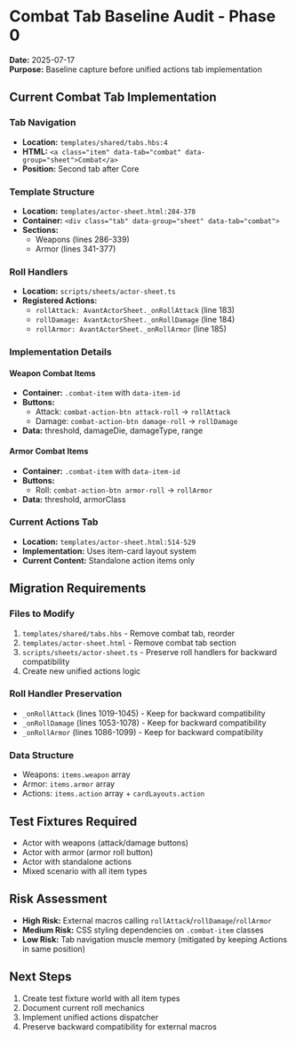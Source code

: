 # Combat Tab Baseline Audit - Phase 0

**Date:** 2025-07-17  
**Purpose:** Baseline capture before unified actions tab implementation

## Current Combat Tab Implementation

### Tab Navigation
- **Location:** `templates/shared/tabs.hbs:4`
- **HTML:** `<a class="item" data-tab="combat" data-group="sheet">Combat</a>`
- **Position:** Second tab after Core

### Template Structure
- **Location:** `templates/actor-sheet.html:284-378`
- **Container:** `<div class="tab" data-group="sheet" data-tab="combat">`
- **Sections:**
  - Weapons (lines 286-339)
  - Armor (lines 341-377)

### Roll Handlers
- **Location:** `scripts/sheets/actor-sheet.ts`
- **Registered Actions:**
  - `rollAttack: AvantActorSheet._onRollAttack` (line 183)
  - `rollDamage: AvantActorSheet._onRollDamage` (line 184)
  - `rollArmor: AvantActorSheet._onRollArmor` (line 185)

### Implementation Details

#### Weapon Combat Items
- **Container:** `.combat-item` with `data-item-id`
- **Buttons:**
  - Attack: `combat-action-btn attack-roll` → `rollAttack`
  - Damage: `combat-action-btn damage-roll` → `rollDamage`
- **Data:** threshold, damageDie, damageType, range

#### Armor Combat Items
- **Container:** `.combat-item` with `data-item-id`
- **Buttons:**
  - Roll: `combat-action-btn armor-roll` → `rollArmor`
- **Data:** threshold, armorClass

### Current Actions Tab
- **Location:** `templates/actor-sheet.html:514-529`
- **Implementation:** Uses item-card layout system
- **Current Content:** Standalone action items only

## Migration Requirements

### Files to Modify
1. `templates/shared/tabs.hbs` - Remove combat tab, reorder
2. `templates/actor-sheet.html` - Remove combat tab section
3. `scripts/sheets/actor-sheet.ts` - Preserve roll handlers for backward compatibility
4. Create new unified actions logic

### Roll Handler Preservation
- `_onRollAttack` (lines 1019-1045) - Keep for backward compatibility
- `_onRollDamage` (lines 1053-1078) - Keep for backward compatibility  
- `_onRollArmor` (lines 1086-1099) - Keep for backward compatibility

### Data Structure
- Weapons: `items.weapon` array
- Armor: `items.armor` array
- Actions: `items.action` array + `cardLayouts.action`

## Test Fixtures Required
- Actor with weapons (attack/damage buttons)
- Actor with armor (armor roll button)
- Actor with standalone actions
- Mixed scenario with all item types

## Risk Assessment
- **High Risk:** External macros calling `rollAttack`/`rollDamage`/`rollArmor`
- **Medium Risk:** CSS styling dependencies on `.combat-item` classes
- **Low Risk:** Tab navigation muscle memory (mitigated by keeping Actions in same position)

## Next Steps
1. Create test fixture world with all item types
2. Document current roll mechanics
3. Implement unified actions dispatcher
4. Preserve backward compatibility for external macros